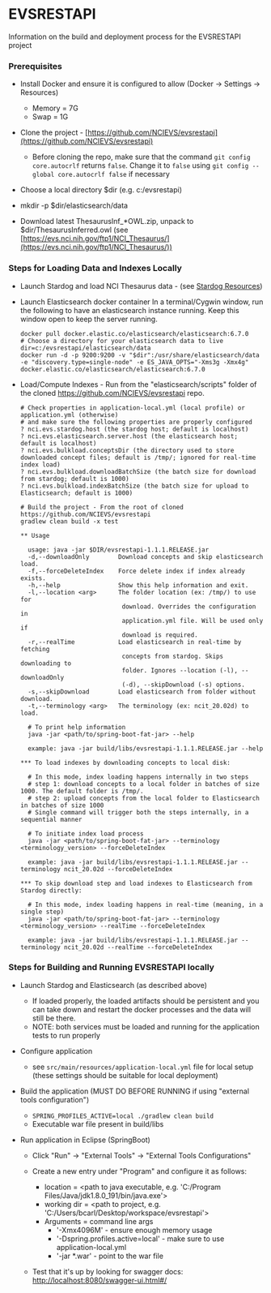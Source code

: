 # EVSRESTAPI

Information on the build and deployment process for the EVSRESTAPI project

### Prerequisites

* Install Docker and ensure it is configured to allow (Docker -> Settings -> Resources)
    * Memory = 7G
    * Swap = 1G
* Clone the project - [https://github.com/NCIEVS/evsrestapi](https://github.com/NCIEVS/evsrestapi)
    * Before cloning the repo, make sure that the command `git config core.autocrlf` returns `false`. Change it to `false` using `git config --global core.autocrlf false` if necessary

* Choose a local directory $dir (e.g. c:/evsrestapi)
* mkdir -p $dir/elasticsearch/data
* Download latest ThesaurusInf_*OWL.zip, unpack to $dir/ThesaurusInferred.owl (see [https://evs.nci.nih.gov/ftp1/NCI_Thesaurus/](https://evs.nci.nih.gov/ftp1/NCI_Thesaurus/))

### Steps for Loading Data and Indexes Locally

* Launch Stardog and load NCI Thesaurus data - (see [Stardog Resources](STARDOG.md))
* Launch Elasticsearch docker container 
In a terminal/Cygwin window, run the following to have an elasticsearch instance running. Keep this window open to keep the server running.

      docker pull docker.elastic.co/elasticsearch/elasticsearch:6.7.0
      # Choose a directory for your elasticsearch data to live
      dir=c:/evsrestapi/elasticsearch/data
      docker run -d -p 9200:9200 -v "$dir":/usr/share/elasticsearch/data  -e "discovery.type=single-node" -e ES_JAVA_OPTS="-Xms3g -Xmx4g"  docker.elastic.co/elasticsearch/elasticsearch:6.7.0


* Load/Compute Indexes - Run from the "elasticsearch/scripts" folder of the cloned https://github.com/NCIEVS/evsrestapi repo.

      # Check properties in application-local.yml (local profile) or application.yml (otherwise)
      # and make sure the following properties are properly configured 
      ? nci.evs.stardog.host (the stardog host; default is localhost) 
      ? nci.evs.elasticsearch.server.host (the elasticsearch host; default is localhost)
      ? nci.evs.bulkload.conceptsDir (the directory used to store downloaded concept files; default is /tmp/; ignored for real-time index load)
      ? nci.evs.bulkload.downloadBatchSize (the batch size for download from stardog; default is 1000)
      ? nci.evs.bulkload.indexBatchSize (the batch size for upload to Elasticsearch; default is 1000)

      # Build the project - From the root of cloned https://github.com/NCIEVS/evsrestapi
      gradlew clean build -x test
      
      ** Usage
      
        usage: java -jar $DIR/evsrestapi-1.1.1.RELEASE.jar
        -d,--downloadOnly        Download concepts and skip elasticsearch load.
        -f,--forceDeleteIndex    Force delete index if index already exists.
        -h,--help                Show this help information and exit.
        -l,--location <arg>      The folder location (ex: /tmp/) to use for
                                  download. Overrides the configuration in
                                  application.yml file. Will be used only if
                                  download is required.
        -r,--realTime            Load elasticsearch in real-time by fetching
                                  concepts from stardog. Skips downloading to
                                  folder. Ignores --location (-l), --downloadOnly
                                  (-d), --skipDownload (-s) options.
        -s,--skipDownload        Load elasticsearch from folder without download.
        -t,--terminology <arg>   The terminology (ex: ncit_20.02d) to load.

        # To print help information
        java -jar <path/to/spring-boot-fat-jar> --help 
        
        example: java -jar build/libs/evsrestapi-1.1.1.RELEASE.jar --help
      
      *** To load indexes by downloading concepts to local disk:
      
        # In this mode, index loading happens internally in two steps
        # step 1: download concepts to a local folder in batches of size 1000. The default folder is /tmp/.
        # step 2: upload concepts from the local folder to Elasticsearch in batches of size 1000
        # Single command will trigger both the steps internally, in a sequential manner
        
        # To initiate index load process
        java -jar <path/to/spring-boot-fat-jar> --terminology <terminology_version> --forceDeleteIndex
        
        example: java -jar build/libs/evsrestapi-1.1.1.RELEASE.jar --terminology ncit_20.02d --forceDeleteIndex
      
      *** To skip download step and load indexes to Elasticsearch from Stardog directly: 
      
        # In this mode, index loading happens in real-time (meaning, in a single step)
        java -jar <path/to/spring-boot-fat-jar> --terminology <terminology_version> --realTime --forceDeleteIndex
        
        example: java -jar build/libs/evsrestapi-1.1.1.RELEASE.jar --terminology ncit_20.02d --realTime --forceDeleteIndex


### Steps for Building and Running EVSRESTAPI locally

* Launch Stardog and Elasticsearch (as described above)
    * If loaded properly, the loaded artifacts should be persistent and you can take down and restart the docker processes and the data will still be there.
    * NOTE: both services must be loaded and running for the application tests to run properly
* Configure application
    * see `src/main/resources/application-local.yml` file for local setup (these settings should be suitable for local deployment)
* Build the application (MUST DO BEFORE RUNNING if using "external tools configuration")
    * `SPRING_PROFILES_ACTIVE=local ./gradlew clean build`
    * Executable war file present in build/libs

* Run application in Eclipse (SpringBoot)
    * Click "Run" -> "External Tools" -> "External Tools Configurations"
    * Create a new entry under "Program" and configure it as follows:
        * location = <path to java executable, e.g. 'C:/Program Files/Java/jdk1.8.0_191/bin/java.exe'>
        * working dir = <path to project, e.g. 'C:/Users/bcarl/Desktop/workspace/evsrestapi'>
        * Arguments = command line args
            * '-Xmx4096M' - ensure enough memory usage
            * '-Dspring.profiles.active=local' - make sure to use application-local.yml
            * '-jar *.war' - point to the war file

    * Test that it's up by looking for swagger docs: [http://localhost:8080/swagger-ui.html#/](http://localhost:8080/swagger-ui.html#/)

